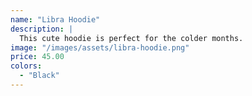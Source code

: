 ```yaml
---
name: "Libra Hoodie"
description: |
  This cute hoodie is perfect for the colder months.
image: "/images/assets/libra-hoodie.png"
price: 45.00
colors:
  - "Black"
---
```


